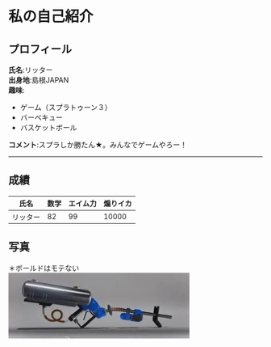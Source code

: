 # 私の自己紹介

## プロフィール  
**氏名**:リッター  
**出身地**:島根JAPAN  
**趣味**:
- ゲーム（スプラトゥーン３）
- バーベキュー
- バスケットボール

**コメント**:スプラしか勝たん★。みんなでゲームやろー！

***
## 成績
|氏名|数学|エイム力|煽りイカ|
|--|--|--|--|
|リッター|82|99|10000|

## 写真  
＊ボールドはモテない  
![リッター](img.jpg)

